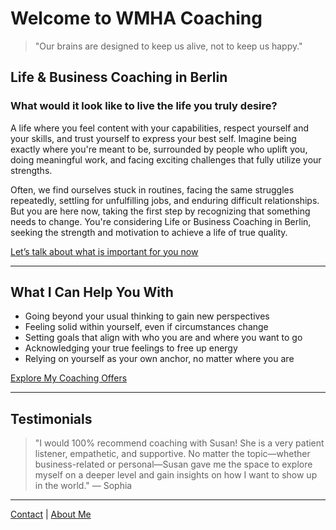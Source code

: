 # Welcome to WMHA Coaching

> "Our brains are designed to keep us alive, not to keep us happy."

## Life & Business Coaching in Berlin

### What would it look like to live the life you truly desire?

A life where you feel content with your capabilities, respect yourself and your skills, and trust yourself to express your best self. Imagine being exactly where you're meant to be, surrounded by people who uplift you, doing meaningful work, and facing exciting challenges that fully utilize your strengths.

Often, we find ourselves stuck in routines, facing the same struggles repeatedly, settling for unfulfilling jobs, and enduring difficult relationships. But you are here now, taking the first step by recognizing that something needs to change. You're considering Life or Business Coaching in Berlin, seeking the strength and motivation to achieve a life of true quality.

[Let’s talk about what is important for you now](contact.md)

---

## What I Can Help You With

- Going beyond your usual thinking to gain new perspectives
- Feeling solid within yourself, even if circumstances change
- Setting goals that align with who you are and where you want to go
- Acknowledging your true feelings to free up energy
- Relying on yourself as your own anchor, no matter where you are

[Explore My Coaching Offers](coaching-offers.md)

---

## Testimonials
> "I would 100% recommend coaching with Susan! She is a very patient listener, empathetic, and supportive. No matter the topic—whether business-related or personal—Susan gave me the space to explore myself on a deeper level and gain insights on how I want to show up in the world." — Sophia

---

[Contact](contact.md) | [About Me](about.md)

